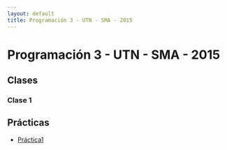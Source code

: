 ```yaml
---
layout: default
title: Programación 3 - UTN - SMA - 2015
---
```


# Programación 3 - UTN - SMA - 2015

## Clases

### Clase 1
<!-- * [Transparencias](material/Clase01.pdf) -->

## Prácticas
  * [Práctica1](material/Practica1.pdf)

